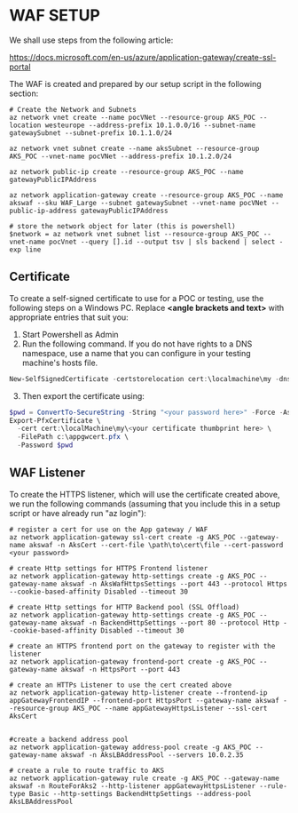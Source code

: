# WAF SETUP

We shall use steps from the following article:  

https://docs.microsoft.com/en-us/azure/application-gateway/create-ssl-portal

The WAF is created and prepared by our setup script in the following section:

```shell
# Create the Network and Subnets
az network vnet create --name pocVNet --resource-group AKS_POC --location westeurope --address-prefix 10.1.0.0/16 --subnet-name gatewaySubnet --subnet-prefix 10.1.1.0/24

az network vnet subnet create --name aksSubnet --resource-group AKS_POC --vnet-name pocVNet --address-prefix 10.1.2.0/24

az network public-ip create --resource-group AKS_POC --name gatewayPublicIPAddress

az network application-gateway create --resource-group AKS_POC --name akswaf --sku WAF_Large --subnet gatewaySubnet --vnet-name pocVNet --public-ip-address gatewayPublicIPAddress

# store the network object for later (this is powershell)
$network = az network vnet subnet list --resource-group AKS_POC --vnet-name pocVnet --query [].id --output tsv | sls backend | select -exp line
```
## Certificate

To create a self-signed certificate to use for a POC or testing, use the following steps on a Windows PC.
Replace **\<angle brackets and text\>** with appropriate entries that suit you:

1. Start Powershell as Admin
2. Run the following command. If you do not have rights to a DNS namespace, use a name that you can configure in your testing machine's hosts file.

```powershell
New-SelfSignedCertificate -certstorelocation cert:\localmachine\my -dnsname aks.<yourdomainname here>
```

3. Then export the certificate using:

```powershell
$pwd = ConvertTo-SecureString -String "<your password here>" -Force -AsPlainText
Export-PfxCertificate \
  -cert cert:\localMachine\my\<your certificate thumbprint here> \
  -FilePath c:\appgwcert.pfx \
  -Password $pwd
```

## WAF Listener

To create the HTTPS listener, which will use the certificate created above, we run the following commands (assuming that you include this in a setup script or have already run "az login"):

```shell
# register a cert for use on the App gateway / WAF 
az network application-gateway ssl-cert create -g AKS_POC --gateway-name akswaf -n AksCert --cert-file \path\to\cert\file --cert-password <your password>

# create Http settings for HTTPS Frontend listener
az network application-gateway http-settings create -g AKS_POC --gateway-name akswaf -n AksWafHttpsSettings --port 443 --protocol Https --cookie-based-affinity Disabled --timeout 30

# create Http settings for HTTP Backend pool (SSL Offload)
az network application-gateway http-settings create -g AKS_POC --gateway-name akswaf -n BackendHttpSettings --port 80 --protocol Http --cookie-based-affinity Disabled --timeout 30

# create an HTTPS frontend port on the gateway to register with the listener
az network application-gateway frontend-port create -g AKS_POC --gateway-name akswaf -n HttpsPort --port 443

# create an HTTPs Listener to use the cert created above
az network application-gateway http-listener create --frontend-ip appGatewayFrontendIP --frontend-port HttpsPort --gateway-name akswaf --resource-group AKS_POC --name appGatewayHttpsListener --ssl-cert AksCert


#create a backend address pool
az network application-gateway address-pool create -g AKS_POC --gateway-name akswaf -n AksLBAddressPool --servers 10.0.2.35

# create a rule to route traffic to AKS
az network application-gateway rule create -g AKS_POC --gateway-name akswaf -n RouteForAks2 --http-listener appGatewayHttpsListener --rule-type Basic --http-settings BackendHttpSettings --address-pool AksLBAddressPool
```
